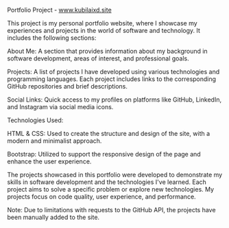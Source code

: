 Portfolio Project - www.kubilaixd.site

This project is my personal portfolio website, where I showcase my experiences and projects in the world of software and technology. It includes the following sections:

About Me: A section that provides information about my background in software development, areas of interest, and professional goals.

Projects: A list of projects I have developed using various technologies and programming languages. Each project includes links to the corresponding GitHub repositories and brief descriptions.

Social Links: Quick access to my profiles on platforms like GitHub, LinkedIn, and Instagram via social media icons.

Technologies Used:

HTML & CSS: Used to create the structure and design of the site, with a modern and minimalist approach.

Bootstrap: Utilized to support the responsive design of the page and enhance the user experience.


The projects showcased in this portfolio were developed to demonstrate my skills in software development and the technologies I've learned. Each project aims to solve a specific problem or explore new technologies. My projects focus on code quality, user experience, and performance.

Note: Due to limitations with requests to the GitHub API, the projects have been manually added to the site.

